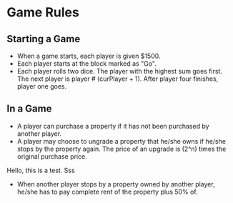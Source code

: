 # Game Rules

## Starting a Game
* When a game starts, each player is given $1500.
* Each player starts at the block marked as "Go".
* Each player rolls two dice. The player with the highest sum goes first. The next player is player # (curPlayer + 1). After player four finishes, player one goes.

## In a Game
* A player can purchase a property if it has not been purchased by another player.
* A player may choose to ungrade a property that he/she owns if he/she stops by the property again. The price of an upgrade is (2^n) times the original purchase price.

Hello, this is a test.
 Sss
* When another player stops by a property owned by another player, he/she has to pay complete rent of the property plus 50% of.

